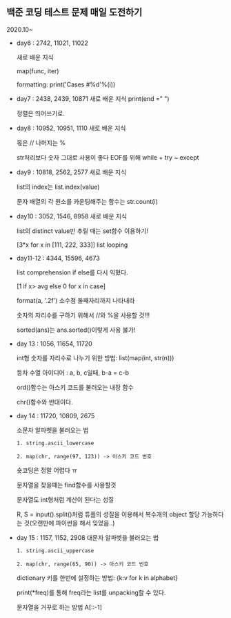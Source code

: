 ## 백준 코딩 테스트 문제 매일 도전하기
2020.10~

* day6 : 2742, 11021, 11022

    새로 배운 지식

    map(func, iter)

    formatting: print('Cases #%d'%(i))

* day7 : 2438, 2439, 10871
    새로 배운 지식
    print(end =" ")

    정렬은 띄어쓰기로.

* day8 : 10952, 10951, 1110
    새로 배운 지식

    몫은 //
    나머지는 %

    str처리보다 숫자 그대로 사용이 좋다 
    EOF를 위해 while + try ~ except

* day9 : 10818, 2562, 2577
    새로 배운 지식

    list의 index는 list.index(value)

    문자 배열의 각 원소를 카운팅해주는 함수는 str.count(i)

* day10 : 3052, 1546, 8958
    새로 배운 지식

    list의 distinct value만 추릴 때는 set함수 이용하기!

    [3*x for x in [111, 222, 333]] list looping

* day11-12 : 4344, 15596, 4673

    list comprehension if else를 다시 익혔다.

    [1 if x> avg else 0 for x in case]

    format(a, '.2f') 소수점 둘째자리까지 나타내라

    숫자의 자리수를 구하기 위해서 //와 %을 사용할 것!!!

    sorted(ans)는 ans.sorted()이렇게 사용 불가!

* day 13 : 1056, 11654, 11720

    int형 숫자를 자리수로 나누기 위한 방법: list(map(int, str(n)))

    등차 수열 아이디어 : a, b, c일때, b-a = c-b

    ord()함수는 아스키 코드를 불러오는 내장 함수

    chr()함수와 반대이다.

* day 14 : 11720, 10809, 2675

    소문자 알파벳을 불러오는 법

      1. string.ascii_lowercase

      2. map(chr, range(97, 123)) -> 아스키 코드 번호

    숏코딩은 정말 어렵다 ㅠ

    문자열을 찾을때는 find함수를 사용할것

    문자열도 int형처럼 계산이 된다는 성질

    R, S = input().split()처럼 튜플의 성질을 이용해서 복수개의 object 할당 가능하다는 것(오랜만에 파이썬을 해서 잊었음..)
* day 15 : 1157, 1152, 2908
    대문자 알파벳을 불러오는 법
    
      1. string.ascii_uppercase

      2. map(chr, range(65, 90)) -> 아스키 코드 번호
    
    dictionary 키를 한번에 설정하는 방법: {k:v for k in alphabet}
    
    print(*freq)를 통해 freq라는 list를 unpacking할 수 있다.
    
    문자열을 거꾸로 하는 방법 A[::-1]
